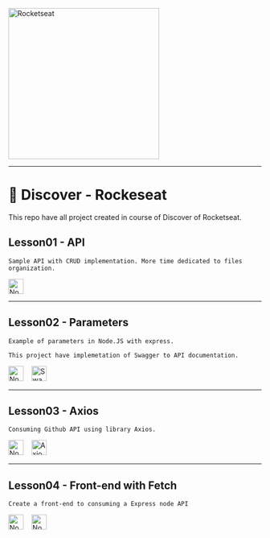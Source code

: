 <img 
    alt="Rocketseat" 
    src="https://i.imgur.com/sma71hT.png"
    style="width: 300px; margin-right: 40px;" 
/>

---

# 🚀 Discover - Rockeseat

This repo have all project created in course of Discover of Rocketseat.


## Lesson01 - API
```
Sample API with CRUD implementation. More time dedicated to files organization.
```
<img 
    alt="NodeJS" 
    src="https://i.imgur.com/4j0IIon.png" 
    style="height: 30px;"
/>

---

## Lesson02 - Parameters
```
Example of parameters in Node.JS with express.

This project have implemetation of Swagger to API documentation.
```
<img 
    alt="NodeJS" 
    src="https://i.imgur.com/4j0IIon.png" 
    style="height: 30px;"
/>&nbsp;&nbsp;&nbsp;
<img 
    alt="Swagger" 
    src="https://i.imgur.com/8IIfu6q.png" 
    style="height: 30px;"
/>

---

## Lesson03 - Axios
```
Consuming Github API using library Axios.
```
<img 
    alt="NodeJS" 
    placeholder="NodeJS"
    src="https://i.imgur.com/4j0IIon.png" 
    style="height: 30px;"
/>&nbsp;&nbsp;&nbsp;
<img
    alt="Axios"
    src="https://i.imgur.com/doNJBML.png"
    style="height: 30px;"
/>

---

## Lesson04 - Front-end with Fetch
```
Create a front-end to consuming a Express node API
```
<img 
    alt="Node.JS Logo" 
    src="https://i.imgur.com/4j0IIon.png" 
    style="height: 30px;"
/>&nbsp;&nbsp;&nbsp;
<img 
    alt="Node.JS Logo" 
    src="https://i.imgur.com/bWRuTLP.png" 
    style="height: 30px;"
/>